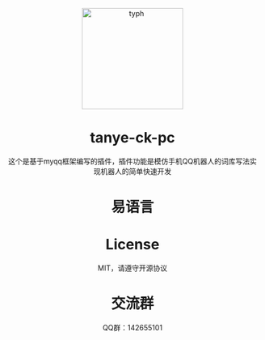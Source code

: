 <p align="center">
  <img src="http://q2.qlogo.cn/headimg_dl?dst_uin=2046893478&spec=100" width="200" height="200" alt="typh">
</p>

<div align="center">



# tanye-ck-pc
这个是基于myqq框架编写的插件，插件功能是模仿手机QQ机器人的词库写法实现机器人的简单快速开发
# 易语言
# License
MIT，请遵守开源协议
# 交流群
QQ群：142655101

